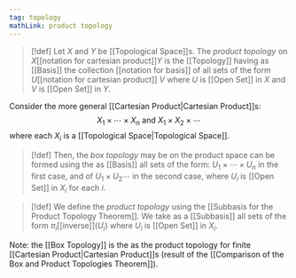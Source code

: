 ```yaml
---
tag: topology
mathLink: product topology
---
```

> [!def]
> Let $X$ and $Y$ be [[Topological Space]]s. The *product topology* on $X$[[notation for cartesian product]]$Y$ is the [[Topology]] having as [[Basis]] the collection [[notation for basis]] of all sets of the form $U$[[notation for cartesian product]] $V$ where $U$ is [[Open Set]] in $X$ and $V$ is [[Open Set]] in $Y$.

Consider the more general [[Cartesian Product|Cartesian Product]]s:
$$X_1 \times \cdots \times X_n \text{  and  } X_1\times X_2\times\cdots$$
where each $X_i$ is a [[Topological Space|Topological Space]]. 

> [!def]
> Then, the *box topology* may be on the product space can be formed using the as [[Basis]] all sets of the form: $U_1\times\cdots\times U_n$ in the first case, and of $U_1\times U_2\cdots$ in the second case, where $U_i$ is [[Open Set]] in $X_i$ for each $i$. 

> [!def]
> We define the *product topology* using the [[Subbasis for the Product Topology Theorem]]. We take as a [[Subbasis]] all sets of the form $\pi_i$[[inverse]]$(U_i)$ where $U_i$ is [[Open Set]] in $X_i$. 

Note: the [[Box Topology]] is the as the product topology for finite [[Cartesian Product|Cartesian Product]]s (result of the [[Comparison of the Box and Product Topologies Theorem]]).
